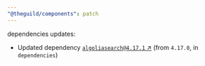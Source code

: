 ```yaml
---
"@theguild/components": patch
---
```

dependencies updates:
  - Updated dependency [`algoliasearch@4.17.1` ↗︎](https://www.npmjs.com/package/algoliasearch/v/4.17.1) (from `4.17.0`, in `dependencies`)
